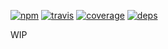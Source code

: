 [![npm](https://img.shields.io/npm/v/rebem-layers-loader.svg?style=flat-square)](https://www.npmjs.com/package/rebem-layers-loader)
[![travis](http://img.shields.io/travis/rebem/rebem-layers-loader.svg?style=flat-square)](https://travis-ci.org/rebem/rebem-layers-loader)
[![coverage](https://img.shields.io/codecov/c/github/rebem/rebem-layers-loader.svg?style=flat-square)](https://codecov.io/github/rebem/rebem-layers-loader)
[![deps](https://img.shields.io/gemnasium/rebem/rebem-layers-loader.svg?style=flat-square)](https://gemnasium.com/rebem/rebem-layers-loader)

WIP
